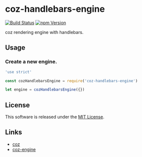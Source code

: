 coz-handlebars-engine
==========

<!---
This file is generated by ape-tmpl. Do not update manually.
--->

<!-- Badge Start -->
<a name="badges"></a>

[![Build Status][bd_travis_shield_url]][bd_travis_url]
[![npm Version][bd_npm_shield_url]][bd_npm_url]

[bd_repo_url]: https://github.com/coz-labo/coz-handlebars-engine
[bd_travis_url]: http://travis-ci.org/coz-labo/coz-handlebars-engine
[bd_travis_shield_url]: http://img.shields.io/travis/coz-labo/coz-handlebars-engine.svg?style=flat
[bd_travis_com_url]: http://travis-ci.com/coz-labo/coz-handlebars-engine
[bd_travis_com_shield_url]: https://api.travis-ci.com/coz-labo/coz-handlebars-engine.svg?token=
[bd_license_url]: https://github.com/coz-labo/coz-handlebars-engine/blob/master/LICENSE
[bd_codeclimate_url]: http://codeclimate.com/github/coz-labo/coz-handlebars-engine
[bd_codeclimate_shield_url]: http://img.shields.io/codeclimate/github/coz-labo/coz-handlebars-engine.svg?style=flat
[bd_codeclimate_coverage_shield_url]: http://img.shields.io/codeclimate/coverage/github/coz-labo/coz-handlebars-engine.svg?style=flat
[bd_gemnasium_url]: https://gemnasium.com/coz-labo/coz-handlebars-engine
[bd_gemnasium_shield_url]: https://gemnasium.com/coz-labo/coz-handlebars-engine.svg
[bd_npm_url]: http://www.npmjs.org/package/coz-handlebars-engine
[bd_npm_shield_url]: http://img.shields.io/npm/v/coz-handlebars-engine.svg?style=flat
[bd_standard_url]: http://standardjs.com/
[bd_standard_shield_url]: https://img.shields.io/badge/code%20style-standard-brightgreen.svg

<!-- Badge End -->


<!-- Description Start -->
<a name="description"></a>

coz rendering engine with handlebars.

<!-- Description End -->




<!-- Sections Start -->
<a name="sections"></a>

<!-- Section from "doc/guides/02.Usage.md.hbs" Start -->

<a name="section-doc-guides-02-usage-md"></a>

Usage
----

### Create a new engine.

```javascript
'use strict'

const cozHandlebarsEngine = require('coz-handlebars-engine')

let engine = cozHandlebarsEngine({})

```


<!-- Section from "doc/guides/02.Usage.md.hbs" End -->


<!-- Sections Start -->


<!-- LICENSE Start -->
<a name="license"></a>

License
-------
This software is released under the [MIT License](https://github.com/coz-labo/coz-handlebars-engine/blob/master/LICENSE).

<!-- LICENSE End -->


<!-- Links Start -->
<a name="links"></a>

Links
------

+ [coz][coz_url]
+ [coz-engine][coz_engine_url]

[coz_url]: https://github.com/coz-labo/coz
[coz_engine_url]: https://github.com/coz-labo/coz-engine

<!-- Links End -->
